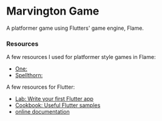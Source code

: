 # Marvington Game

A platformer game using Flutters' game engine, Flame.

### Resources

A few resources I used for platformer style games in Flame:
- [One: ]([https://docs.flutter.dev/get-started/codelab](https://hackernoon.com/using-collision-detection-to-make-your-game-character-jump))
- [Spellthorn: ]([https://www.youtube.com/playlist?list=PLRRATgFqhVCh8qD7xmaSbwG1vfaCddvCM])


A few resources for Flutter:
- [Lab: Write your first Flutter app](https://docs.flutter.dev/get-started/codelab)
- [Cookbook: Useful Flutter samples](https://docs.flutter.dev/cookbook)
- [online documentation](https://docs.flutter.dev/)


